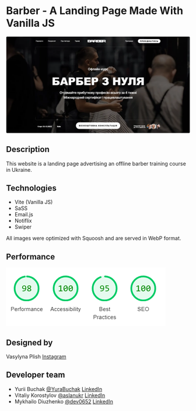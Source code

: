 # Barber - A Landing Page Made With Vanilla JS

![Website's Hero Block](./assets/screenshot.png)

## Description

This website is a landing page advertising an offline barber training course in
Ukraine.

## Technologies

- Vite (Vanilla JS)
- SaSS
- Email.js
- Notiflix
- Swiper

All images were optimized with Squoosh and are served in WebP format.

## Performance

![Screenshot of Google Lighthouse website performance metrics - 98  out of 100 for performance, 100  out of 100 for accessibility, 95  out of 100 for best practices, and 100 out of 100 for SEO](./assets/performance.png)

## Designed by

Vasylyna Plish
[Instagram](https://instagram.com/websites.ua?igshid=YzAwZjE1ZTI0Zg==)

## Developer team

- Yurii Buchak [@YuraBuchak](https://github.com/YuraBuchak)
  [LinkedIn](https://www.linkedin.com/in/yura-buchak)
- Vitaliy Korostylov [@aslanukr](https://github.com/aslanukr)
  [LinkedIn](https://www.linkedin.com/in/vitaliy-korostylov)
- Mykhailo Diuzhenko [@dev0652](https://github.com/dev0652)
  [LinkedIn](https://www.linkedin.com/in/diuzhenko)
